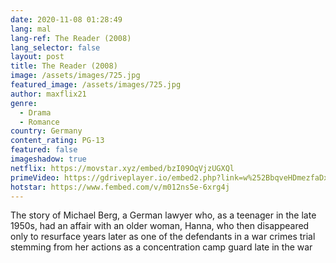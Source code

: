 ```yaml
---
date: 2020-11-08 01:28:49
lang: mal
lang-ref: The Reader (2008)
lang_selector: false
layout: post
title: The Reader (2008)
image: /assets/images/725.jpg
featured_image: /assets/images/725.jpg
author: maxflix21
genre:
  - Drama
  - Romance
country: Germany
content_rating: PG-13
featured: false
imageshadow: true
netflix: https://movstar.xyz/embed/bzI09OqVjzUGXQl
primeVideo: https://gdriveplayer.io/embed2.php?link=w%252BbqveHDmezfaDxUd4XRWAn9BIopjPWMHW0v5AUfEert98McDrAX4pMl0Dlto6tWIhBevCsG%252BH4uy%252BqftcPVm7NhHoaaW8Tni0dSUbwS2VJNkpEoFB%252BX%252Fh2YhdGMUdVEYmr9yZMP%252FJIUsppgBWqKJNfISuN21D0wDmZi621efDrrEDgf0gy7HT6UJ61qDLxU8%253D
hotstar: https://www.fembed.com/v/m012ns5e-6xrg4j
---
```

The story of Michael Berg, a German lawyer who, as a teenager in the late 1950s, had an affair with an older woman, Hanna, who then disappeared only to resurface years later as one of the defendants in a war crimes trial stemming from her actions as a concentration camp guard late in the war